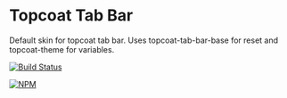 # Topcoat Tab Bar

Default skin for topcoat tab bar.
Uses topcoat-tab-bar-base for reset and topcoat-theme for variables.

[![Build Status](https://travis-ci.org/topcoat/tab-bar.png?branch=master)](https://travis-ci.org/topcoat/tab-bar)

[![NPM](https://nodei.co/npm/topcoat-tab-bar.png)](https://nodei.co/npm/topcoat-tab-bar/)
